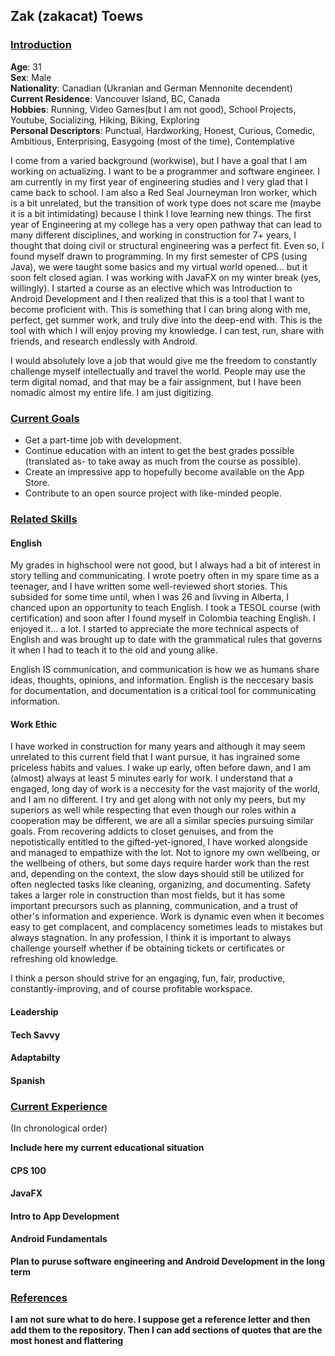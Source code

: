 ## Zak (zakacat) Toews

### <ins>Introduction</ins>

 **Age**: 31  
 **Sex**: Male  
 **Nationality**: Canadian (Ukranian and German Mennonite decendent)  
 **Current Residence**: Vancouver Island, BC, Canada  
 **Hobbies**: Running, Video Games(but I am not good), School Projects, Youtube, Socializing, Hiking, Biking, Exploring  
 **Personal Descriptors**: Punctual, Hardworking, Honest, Curious, Comedic, Ambitious, Enterprising, Easygoing (most of the time), Contemplative  

I come from a varied background (workwise), but I have a goal that I am working on actualizing. I want to be a programmer and software engineer. I am currently in my first year of engineering studies and I very glad that I came back to school. I am also a Red Seal Journeyman Iron worker, which is a bit unrelated, but the transition of work type does not scare me (maybe it is a bit intimidating) because I think I love learning new things. The first year of Engineering at my college has a very open pathway that can lead to many different disciplines, and working in construction for 7+ years, I thought that doing civil or structural engineering was a perfect fit. Even so, I found myself drawn to programming. In my first semester of CPS (using Java), we were taught some basics and my virtual world opened... but it soon felt closed agian. I was working with JavaFX on my winter break (yes, willingly). I started a course as an elective which was Introduction to Android Development and I then realized that this is a tool that I want to become proficient with. This is something that I can bring along with me, perfect, get summer work, and truly dive into the deep-end with. This is the tool with which I will enjoy proving my knowledge. I can test, run, share with friends, and research endlessly with Android. 

I would absolutely love a job that would give me the freedom to constantly challenge myself intellectually and travel the world. People may use the term digital nomad, and that may be a fair assignment, but I have been nomadic almost my entire life. I am just digitizing.

### <ins>Current Goals</ins>

- Get a part-time job with development.
- Continue education with an intent to get the best grades possible (translated as- to take away as much from the course as possible).
- Create an impressive app to hopefully become available on the App Store.
- Contribute to an open source project with like-minded people.

### <ins>Related Skills</ins>

#### English

My grades in highschool were not good, but I always had a bit of interest in story telling and communicating. I wrote poetry often in my spare time as a teenager, and I have written some well-reviewed short stories. This subsided for some time until, when I was 26 and livving in Alberta, I chanced upon an opportunity to teach English. I took a TESOL course (with certification) and soon after I found myself in Colombia teaching English. I enjoyed it... a lot. I started to appreciate the more technical aspects of English and was brought up to date with the grammatical rules that governs it when I had to teach it to the old and young alike. 

English IS communication, and communication is how we as humans share ideas, thoughts, opinions, and information. English is the neccesary basis for documentation, and documentation is a critical tool for communicating information.

#### Work Ethic

I have worked in construction for many years and although it may seem unrelated to this current field that I want pursue, it has ingrained some priceless habits and values. I wake up early, often before dawn, and I am (almost) always at least 5 minutes early for work. I understand that a engaged, long day of work is a neccesity for the vast majority of the world, and I am no different. I try and get along with not only my peers, but my superiors as well while respecting that even though our roles within a cooperation may be different, we are all a similar species pursuing similar goals. From recovering addicts to closet genuises, and from the nepotistically entitled to the gifted-yet-ignored, I have worked alongside and managed to empathize with the lot. Not to ignore my own wellbeing, or the wellbeing of others, but some days require harder work than the rest and, depending on the context, the slow days should still be utilized for often neglected tasks like cleaning, organizing, and documenting. Safety takes a larger role in construction than most fields, but it has some important precursors such as planning, communication, and a trust of other's information and experience. Work is dynamic even when it becomes easy to get complacent, and complacency sometimes leads to mistakes but always stagnation. In any profession, I think it is important to always challenge yourself whether if be obtaining tickets or certificates or refreshing old knowledge. 

I think a person should strive for an engaging, fun, fair, productive, constantly-improving, and of course profitable workspace.

#### Leadership

#### Tech Savvy

#### Adaptabilty

#### Spanish

### <ins>Current Experience</ins>
(In chronological order)

****Include here my current educational situation****

#### CPS 100

#### JavaFX

#### Intro to App Development

#### Android Fundamentals

****Plan to puruse software engineering and Android Development in the long term****

### <ins>References</ins>

****I am not sure what to do here. I suppose get a reference letter and then add them to the repository. Then I can add sections of quotes that are the most honest and flattering****
<!---
zakacat/zakacat is a ✨ special ✨ repository because its `README.md` (this file) appears on your GitHub profile.
You can click the Preview link to take a look at your changes.
--->
